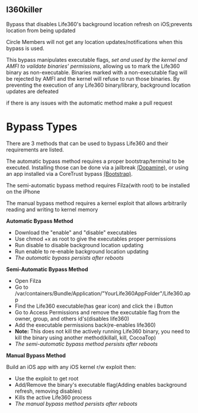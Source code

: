 ## l360killer

Bypass that disables Life360's background location refresh on iOS;prevents location from being updated 

Circle Members will not get any location updates/notifications when this bypass is used.

This bypass manipulates executable flags, _set and used by the kernel and AMFI to vaildate binaries' permissions_, allowing us to mark the Life360 binary as non-executable. Binaries marked with a non-executable flag will be rejected by AMFI and the kernel will refuse to run those binaries. By preventing the execution of any Life360 binary/library, background location updates are defeated

if there is any issues with the automatic method make a pull request 

# Bypass Types

There are 3 methods that can be used to bypass Life360 and their requirements are listed.

The automatic bypass method requires a proper bootstrap/terminal to be executed. Installing those can be done via a jailbreak [(Dopamine)](https://github.com/opa334/Dopamine), or using an app installed via a CoreTrust bypass [(Bootstrap)](https://github.com/RootHide/Bootstrap).

The semi-automatic bypass method requires Filza(with root) to be installed on the iPhone

The manual bypass method requires a kernel exploit that allows arbitrarily reading and writing to kernel memory

**Automatic Bypass Method**

- Download the "enable" and "disable" executables
- Use chmod +x as root to give the executables proper permissions
- Run disable to disable background location updating
- Run enable to re-enable background location updating
- _The automatic bypass persists after reboots_


**Semi-Automatic Bypass Method**

- Open Filza
- Go to /var/containers/Bundle/Application/"YourLife360AppFolder"/Life360.app
- Find the Life360 executable(has gear icon) and click the i Button
- Go to Access Permissions and remove the executable flag from the owner, group, and others id's(disables life360)
- Add the executable permissions back(re-enables life360)
- **Note:** This does not kill the actively running Life360 binary, you need to kill the binary using another method(killall, kill, CocoaTop)
- _The semi-automatic bypass method persists after reboots_

**Manual Bypass Method**

Build an iOS app with any iOS kernel r/w exploit then:

- Use the exploit to get root
- Add/Remove the binary's executable flag(Adding enables background refresh, removing disables)
- Kills the active Life360 process
- _The manual bypass method persists after reboots_
  

